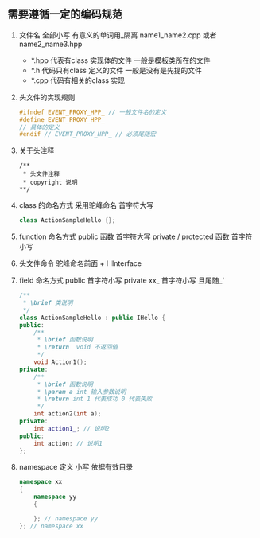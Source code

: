 ## 需要遵循一定的编码规范
1. 文件名 全部小写 有意义的单词用_隔离 name1_name2.cpp 或者 name2_name3.hpp
    - *.hpp 代表有class 实现体的文件 一般是模板类所在的文件
    - *.h 代码只有class 定义的文件 一般是没有是先提的文件
    - *.cpp 代码有相关的class 实现
2. 头文件的实现规则
    ``` c++
    #ifndef EVENT_PROXY_HPP_ // 一般文件名的定义 
    #define EVENT_PROXY_HPP_
    // 具体的定义
    #endif // EVENT_PROXY_HPP_ // 必须尾随宏
3. 关于头注释
    ```
    /**
     * 头文件注释
     * copyright 说明
    **/
4. class 的命名方式
    采用驼峰命名 首字符大写
    ``` c++
    class ActionSampleHello {};
    ```
5. function 命名方式
    public 函数 首字符大写
    private / protected 函数 首字符小写
6. 头文件命令 
    驼峰命名前面 + I IInterface
    
7. field 命名方式
    public 首字符小写
    private xx_ 首字符小写 且尾随_'
    ``` c++
    /**
     * \brief 类说明
     */
    class ActionSampleHello : public IHello {
    public:
        /**
         * \brief 函数说明
         * \return  void 不返回值
         */
        void Action1();
    private:
        /**
         * \brief 函数说明
         * \param a int 输入参数说明  
         * \return int 1 代表成功 0 代表失败
         */
        int action2(int a);
    private:
        int action1_; // 说明2
    public:
        int action; // 说明1
    };

8. namespace 定义 小写 依据有效目录
    ``` c++
    namespace xx
    {
        namespace yy
        {

        }; // namespace yy
    }; // namespace xx
    ```